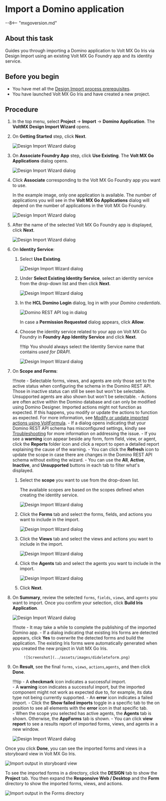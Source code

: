 # Import a Domino application 

--8<-- "mxgoversion.md"

## About this task

Guides you through importing a Domino application to Volt MX Go Iris via Design Import using an existing Volt MX Go Foundry app and its identity service. 

## Before you begin

- You have met all the [Design Import process prerequisites](../tutorials/designimport.md#before-you-begin).  
- You have launched Volt MX Go Iris and have created a new project. 

## Procedure

1. In the top menu, select **Project** &rarr; **Import** &rarr; **Domino Application**. The **VoltMX Design Import Wizard** opens.

2. On **Getting Started** step, click **Next**.

    ![Design Import Wizard dialog](../assets/images/diwizard.png)
    
3. On **Associate Foundry App** step, click **Use Existing**. The **Volt MX Go Applications** dialog opens.

    ![Design Import Wizard dialog](../assets/images/difoundryapp.png)

1. Click **Associate** corresponding to the Volt MX Go Foundry app you want to use. 

    In the example image, only one application is available. The number of applications you will see in the **Volt MX Go Applications** dialog will depend on the number of applications in the Volt MX Go Foundry. 

    ![Design Import Wizard dialog](../assets/images/diassociate.png)

1. After the name of the selected Volt MX Go Foundry app is displayed, click **Next**.

    ![Design Import Wizard dialog](../assets/images/difoundrybackend.png) 
         
4. On **Identity Service**:

    1. Select **Use Existing**.

        ![Design Import Wizard dialog](../assets/images/diexistdrapi.png)

    2. Under **Select Existing Identity Service**, select an identity service from the drop-down list and then click **Next**.

        ![Design Import Wizard dialog](../assets/images/didrapi.png)

    1. In the **HCL Domino Login** dialog, log in with your *Domino credentials*.

        ![Domino REST API log in dialog](../assets/images/dicredential.png)

        In case a **Permission Requested** dialog appears, click **Allow**.

    1. Choose the identity service related to your app on Volt MX Go Foundry in **Foundry App Identity Service** and click **Next**.

        !!!tip
            You should always select the Identity Service name that contains *used for DRAPI*.

        ![Design Import Wizard dialog](../assets/images/difoundry.png)

5. On **Scope and Forms**:

    !!!note
        - Selectable forms, views, and agents are only those set to the active status when configuring the schema in the Domino REST API. Those in inactive status can still be seen but won't be selectable. Unsupported agents are also shown but won't be selectable. 
        - Actions are often active within the Domino database and can only be modified using Domino Designer. Imported actions might not function as expected. If this happens, you modify or update the actions to function as expected. For more information, see [Modify or update imported actions using VoltFormula](../howto/importvoltformula.md).
        - If a dialog opens indicating that your Domino REST API schema has misconfigured settings, kindly see [Troubleshooting](../references/troubleshoot.md#design-import) for more information on addressing the issue.
        - If you see a **warning** icon appear beside any form, form field, view, or agent, click the **Reports** folder icon and click a report to open a detailed report explaining the cause of the warning.
        - You can click the **Refresh** icon to update the scope in case there are changes in the Domino REST API schema without exiting the wizard.
        - You can use the **All**, **Active**, **Inactive**, and **Unsupported** buttons in each tab to filter what's displayed.

    1. Select the **scope** you want to use from the drop-down list. 
    
        The available scopes are based on the scopes defined when creating the identity service.  

        ![Design Import Wizard dialog](../assets/images/discope.png)

    1. Click the **Forms** tab and select the forms, fields, and actions you want to include in the import. 
        
        ![Design Import Wizard dialog](../assets/images/discopeformv210.png)
        <!-- image for v204
        ![Design Import Wizard dialog](../assets/images/discopeform.png)
        -->

    1. Click the **Views** tab and select the views and actions you want to include in the import.

        ![Design Import Wizard dialog](../assets/images/didbviewsv210.png)
        <!-- image for v204
        ![Design Import Wizard dialog](../assets/images/didbviews.png)
        -->

    1. Click the **Agents** tab and select the agents you want to include in the import. 

        ![Design Import Wizard dialog](../assets/images/diagentsv210.png)
        <!-- image for v204
        ![Design Import Wizard dialog](../assets/images/diagents.png)
        -->

    1. Click **Next**.
    
6. On **Summary**, review the selected `forms`, `fields`, `views`, and `agents` you want to import. Once you confirm your selection, click **Build Iris Application**.

    ![Design Import Wizard dialog](../assets/images/disummary.png)

    !!!note
        - It may take a while to complete the publishing of the imported Domino app.
        - If a dialog indicating that existing Iris forms are detected appears, click **Yes** to overwrite the detected forms and build the application. The existing Iris forms were automatically generated when you created the new project in Volt MX Go Iris. 

            ![Screenshot](../assets/images/dideleteform.png)

7. On **Result**, see the final `forms`, `views`, `actions`,`agents`, and then click **Done**.
 
    !!!tip
        - A **checkmark** icon indicates a successful import.  
        - A **warning** icon indicates a successful import, but the imported component might not work as expected due to, for example, its data type not being currently supported. 
        - An **error** icon indicates a failed import. 
        - Click the **Show failed imports** toggle in a specific tab to the on position to see all elements with the **error** icon in that specific tab.  
        - When the scope you selected has active agents, the **Agents** tab is shown. Otherwise, the **AppForms** tab is shown.
        - You can click **view report** to see a results report of imported forms, views, and agents in a new window. 

    ![Design Import Wizard dialog](../assets/images/diresultv210.png) 
    
    <!-- image for v204
    ![Design Import Wizard dialog](../assets/images/diresult.png) 
    --> 


Once you click **Done**, you can see the imported forms and views in a storyboard view in Volt MX Go Iris. 

![Import output in storyboard view](../assets/images/dioutput.png)

To see the imported forms in a directory, click the **DESIGN** tab to show the **Project** tab. You then expand the **Responsive Web / Desktop** and the **Form** directory to show the imported forms, views, and actions.

![Import output in the Forms directory](../assets/images/dioutput1.png)